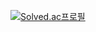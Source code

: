 [![Solved.ac프로필](http://mazassumnida.wtf/api/v2/generate_badge?boj=djs100201)](https://solved.ac/djs100201)
